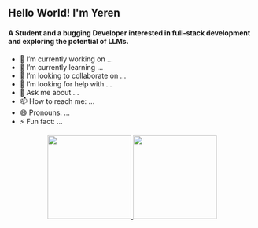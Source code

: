 ## Hello World! I'm Yeren

#### A Student and a bugging Developer interested in full-stack development and exploring the potential of LLMs.

- 🔭 I’m currently working on ...
- 🌱 I’m currently learning ...
- 👯 I’m looking to collaborate on ...
- 🤔 I’m looking for help with ...
- 💬 Ask me about ...
- 📫 How to reach me: ...
- 😄 Pronouns: ...
- ⚡ Fun fact: ...

<!-- <p align="center"><img src="/github-metrics.svg" alt="Metrics" width="600"></p> -->

<!-- <p align="center"><img src="https://github-readme-streak-stats.herokuapp.com/?user=yeren66"></p> -->


<p align="center">
  <a href="https://github.com/anuraghazra/github-readme-stats">
    <img height="170px" src="https://github-readme-stats-deployment-delta.vercel.app/api?username=yeren66&count_private=true&show_icons=true&hide=prs" />
  </a>
  <a href="https://github.com/anuraghazra/github-readme-stats">
    <img height="170px" src="https://github-readme-stats-deployment-delta.vercel.app/api/top-langs/?username=yeren66&layout=compact" />
  </a>
</p>
